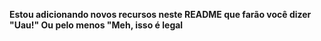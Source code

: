 **Estou adicionando novos recursos neste README que farão você dizer "Uau!" Ou pelo menos "Meh, isso é legal**
